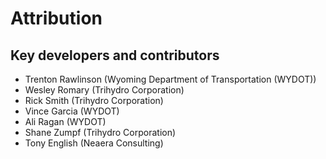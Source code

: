 # Attribution

## Key developers and contributors
+ Trenton Rawlinson (Wyoming Department of Transportation (WYDOT))
+ Wesley Romary (Trihydro Corporation)
+ Rick Smith (Trihydro Corporation)
+ Vince Garcia (WYDOT)
+ Ali Ragan (WYDOT)
+ Shane Zumpf (Trihydro Corporation)
+ Tony English (Neaera Consulting)
